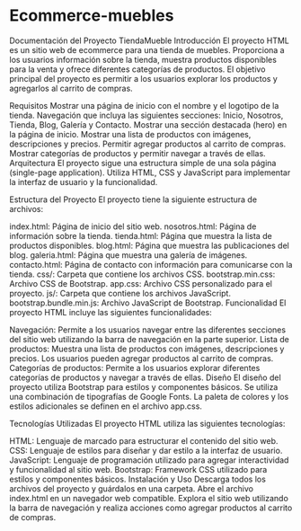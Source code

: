 # Ecommerce-muebles
Documentación del Proyecto TiendaMueble
Introducción
El proyecto HTML es un sitio web de ecommerce para una tienda de muebles. Proporciona a los usuarios información sobre la tienda, muestra productos disponibles para la venta y ofrece diferentes categorías de productos. El objetivo principal del proyecto es permitir a los usuarios explorar los productos y agregarlos al carrito de compras.

Requisitos
Mostrar una página de inicio con el nombre y el logotipo de la tienda.
Navegación que incluya las siguientes secciones: Inicio, Nosotros, Tienda, Blog, Galería y Contacto.
Mostrar una sección destacada (hero) en la página de inicio.
Mostrar una lista de productos con imágenes, descripciones y precios.
Permitir agregar productos al carrito de compras.
Mostrar categorías de productos y permitir navegar a través de ellas.
Arquitectura
El proyecto sigue una estructura simple de una sola página (single-page application). Utiliza HTML, CSS y JavaScript para implementar la interfaz de usuario y la funcionalidad.

Estructura del Proyecto
El proyecto tiene la siguiente estructura de archivos:

index.html: Página de inicio del sitio web.
nosotros.html: Página de información sobre la tienda.
tienda.html: Página que muestra la lista de productos disponibles.
blog.html: Página que muestra las publicaciones del blog.
galeria.html: Página que muestra una galería de imágenes.
contacto.html: Página de contacto con información para comunicarse con la tienda.
css/: Carpeta que contiene los archivos CSS.
bootstrap.min.css: Archivo CSS de Bootstrap.
app.css: Archivo CSS personalizado para el proyecto.
js/: Carpeta que contiene los archivos JavaScript.
bootstrap.bundle.min.js: Archivo JavaScript de Bootstrap.
Funcionalidad
El proyecto HTML incluye las siguientes funcionalidades:

Navegación: Permite a los usuarios navegar entre las diferentes secciones del sitio web utilizando la barra de navegación en la parte superior.
Lista de productos: Muestra una lista de productos con imágenes, descripciones y precios. Los usuarios pueden agregar productos al carrito de compras.
Categorías de productos: Permite a los usuarios explorar diferentes categorías de productos y navegar a través de ellas.
Diseño
El diseño del proyecto utiliza Bootstrap para estilos y componentes básicos. Se utiliza una combinación de tipografías de Google Fonts. La paleta de colores y los estilos adicionales se definen en el archivo app.css.

Tecnologías Utilizadas
El proyecto HTML utiliza las siguientes tecnologías:

HTML: Lenguaje de marcado para estructurar el contenido del sitio web.
CSS: Lenguaje de estilos para diseñar y dar estilo a la interfaz de usuario.
JavaScript: Lenguaje de programación utilizado para agregar interactividad y funcionalidad al sitio web.
Bootstrap: Framework CSS utilizado para estilos y componentes básicos.
Instalación y Uso
Descarga todos los archivos del proyecto y guárdalos en una carpeta.
Abre el archivo index.html en un navegador web compatible.
Explora el sitio web utilizando la barra de navegación y realiza acciones como agregar productos al carrito de compras.

